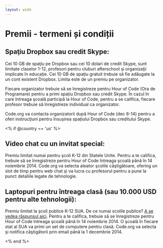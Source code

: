 ```yaml
---
layout: wide
---
```


# Premii - termeni și condiții

## Spaţiu Dropbox sau credit Skype:

Cei 10 GB de spaţiu pe Dropbox sau cei 10 dolari de credit Skype, sunt limitate claselor 1-12, profesori pentru cluburi afterschool şi organizaţii implicate în educaţie. Cei 10 GB de spaţiu gratuit trebuie să fie adăugate la un cont existent Dropbox. Limita este de un premiu pe organizator.

Fiecare organizator trebuie să se înregistreze pentru Hour of Code (Ora de Programare) pentru a primi spațiu Dropbox sau credit Skype. În cazul în care întreaga şcoală participă la Hour of Code, pentru a se califica, fiecare profesor trebuie să înregistreze individual ca organizator.

Code.org va contacta organizatorii după Hour of Code (dec 8-14) pentru a oferi instrucţiuni pentru însușirea spațiului Dropbox sau creditului Skype.

<% if @country == 'us' %>

## Video chat cu un invitat special:

Premiu limitat numai pentru şcoli K-12 din Statele Unite. Pentru a te califica, trebuie să se înregistreze pentru Hour of Code întreaga şcoală până în 14 noiembrie 2014. Code.org va selecta aleator şcolile câştigătoare, ofering un slot de timp pentru web chat şi va lucra cu profesorul pentru a pune la punct detaliile legate de tehnologie.

## Laptopuri pentru întreaga clasă (sau 10.000 USD pentru alte tehnologii):

Premiu limitat la şcoli publice K-12 SUA. De ce numai scolile publice? [A se vedea răspunsul aici](http://www.hourofcode.com/us#faq). Pentru a te califica, trebuie să se înregistreze pentru Hour of Code întreaga şcoală până în 14 noiembrie 2014. O şcoală în fiecare stat al SUA va primi un set de computere pentru clasă. Code.org va selecta şi notifica câştigătorii prin email până la 1 decembrie 2014.

<% end %>